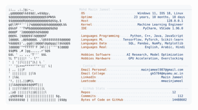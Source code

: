 <picture>
  <source srcset="https://raw.githubusercontent.com/mmazinjameel/mmazinjameel/main/dark_mode.svg?v=1758658270" media="(prefers-color-scheme: dark)">
  <img src="https://raw.githubusercontent.com/mmazinjameel/mmazinjameel/main/light_mode.svg?v=1758658270">
</picture>

